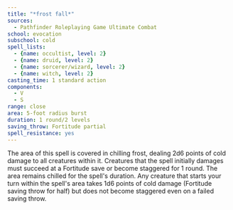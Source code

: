 ```yaml
---
title: "*frost fall*"
sources:
  - Pathfinder Roleplaying Game Ultimate Combat
school: evocation
subschool: cold
spell_lists:
  - {name: occultist, level: 2}
  - {name: druid, level: 2}
  - {name: sorcerer/wizard, level: 2}
  - {name: witch, level: 2}
casting_time: 1 standard action
components:
  - V
  - S
range: close
area: 5-foot radius burst
duration: 1 round/2 levels
saving_throw: Fortitude partial
spell_resistance: yes
---
```


The area of this spell is covered in chilling frost, dealing 2d6 points of cold damage to all creatures within it. Creatures that the spell initially damages must succeed at a Fortitude save or become staggered for 1 round. The area remains chilled for the spell's duration. Any creature that starts your turn within the spell's area takes 1d6 points of cold damage (Fortitude saving throw for half) but does not become staggered even on a failed saving throw.

